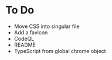 # To Do

- Move CSS into singular file
- Add a favicon
- CodeQL
- README
- TypeScript from global chrome object
